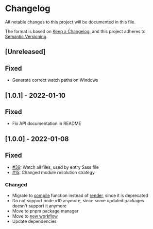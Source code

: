 # Changelog
All notable changes to this project will be documented in this file.

The format is based on [Keep a Changelog](https://keepachangelog.com/en/1.0.0/),
and this project adheres to [Semantic Versioning](https://semver.org/spec/v2.0.0.html).

## [Unreleased]
## Fixed
- Generate correct watch paths on Windows

## [1.0.1] - 2022-01-10
## Fixed
- Fix API documentation in README

## [1.0.0] - 2022-01-08
## Fixed
- [#36](https://github.com/koluch/esbuild-plugin-sass/pull/36): Watch all files, used by entry Sass file
- [#15](https://github.com/koluch/esbuild-plugin-sass/pull/15): Changed module resolution strategy

### Changed
- Migrate to [compile](https://sass-lang.com/documentation/js-api/modules#compile) function instead of [render](https://sass-lang.com/documentation/js-api/modules#render), since it is deprecated
- Do not support node v10 anymore, since some updated packages doesn't support it anymore
- Move to pnpm package manager
- Move to [new workflow](https://thomaspoignant.medium.com/simple-git-flow-who-works-dac82430e484)
- Update dependencies
